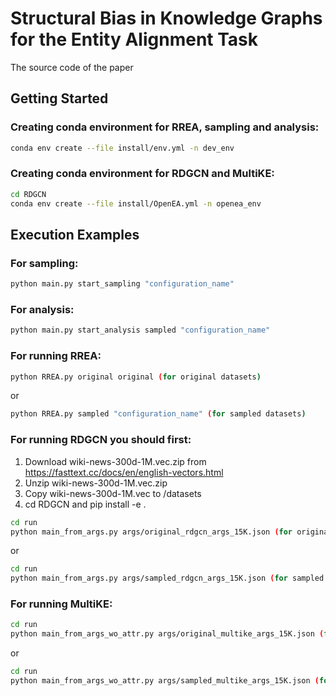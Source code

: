 # Structural Bias in Knowledge Graphs for the Entity Alignment Task

The source code of the paper

## Getting Started

### Creating conda environment for RREA, sampling and analysis:
```bash
conda env create --file install/env.yml -n dev_env
```

### Creating conda environment for RDGCN and MultiKE:
```bash
cd RDGCN
conda env create --file install/OpenEA.yml -n openea_env
```

## Execution Examples

### For sampling:
```bash
python main.py start_sampling "configuration_name"
```

### For analysis:
```bash
python main.py start_analysis sampled "configuration_name"
```

### For running RREA:

```bash
python RREA.py original original (for original datasets)
```

or

```bash
python RREA.py sampled "configuration_name" (for sampled datasets)
```


### For running RDGCN you should first:
1) Download wiki-news-300d-1M.vec.zip from https://fasttext.cc/docs/en/english-vectors.html
2) Unzip wiki-news-300d-1M.vec.zip
3) Copy wiki-news-300d-1M.vec to /datasets
4) cd RDGCN and pip install -e .

```bash
cd run
python main_from_args.py args/original_rdgcn_args_15K.json (for original datasets)
```

or

```bash
cd run
python main_from_args.py args/sampled_rdgcn_args_15K.json (for sampled datasets)
```

### For running MultiKE:

```bash
cd run
python main_from_args_wo_attr.py args/original_multike_args_15K.json (for original datasets)
```

or

```bash
cd run
python main_from_args_wo_attr.py args/sampled_multike_args_15K.json (for sampled datasets)
```